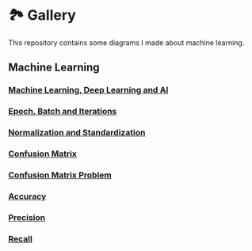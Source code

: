 # 🏞 Gallery
This repository contains some diagrams I made about machine learning.
## Machine Learning

### [Machine Learning, Deep Learning and AI](https://github.com/hahahumble/Gallery/tree/main/Machine-Learning/ML-DL-and-AI)
### [Epoch, Batch and Iterations](https://github.com/hahahumble/Gallery/blob/main/Machine-Learning/Epoch-Batch-lterations)
### [Normalization and Standardization](https://github.com/hahahumble/Gallery/tree/main/Machine-Learning/Normalization-Standardization)
### [Confusion Matrix](https://github.com/hahahumble/Gallery/tree/main/Machine-Learning/Confusion-Matrix)
### [Confusion Matrix Problem](https://github.com/hahahumble/Gallery/tree/main/Machine-Learning/Confusion-Matrix-Problem)
### [Accuracy](https://github.com/hahahumble/Gallery/tree/main/Machine-Learning/Accuracy)
### [Precision](https://github.com/hahahumble/Gallery/tree/main/Machine-Learning/Precision)
### [Recall](https://github.com/hahahumble/Gallery/tree/main/Machine-Learning/Recall)
